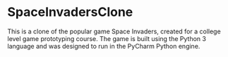 # SpaceInvadersClone
This is a clone of the popular game Space Invaders, created for a college level game prototyping course. 
The game is built using the Python 3 language and was designed to run in the PyCharm Python engine.
